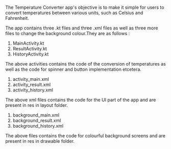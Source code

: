 The Temperature Converter app's objective is to make it simple for users to convert temperatures between various units, such as Celsius and Fahrenheit. 

The app contains three .kt files and three .xml files as well as three more files to change the background colour.They are as follows : 

1) MainActivity.kt
2) ResultActivity.kt
3) HistoryActivity.kt

The above activities contains the code of the conversion of temperatures as well as the code for spinner and button implementation etcetera.

1) activity_main.xml
2) activity_result.xml
3) activity_history.xml

The above xml files contains the code for the UI part of the app and are present in res in layout folder.

1) background_main.xml
2) background_result.xml
3) background_history.xml

The above files contains the code for colourful background screens and are present in res in drawable folder.




